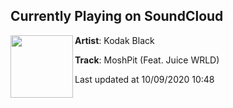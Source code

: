 ## Currently Playing on SoundCloud

[<img align="left" width="100" src="https://i1.sndcdn.com/artworks-000457055691-c9qwxj-t50x50.jpg">](https://soundcloud.com/kodak-black/moshpit-feat-juice-wrld-2)

**Artist**: Kodak Black 

**Track**: MoshPit (Feat. Juice WRLD)

Last updated at 10/09/2020 10:48
